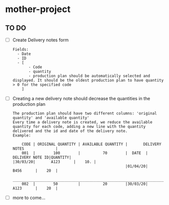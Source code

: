 # mother-project

## TO DO

- [ ] Create Delivery notes form

      Fields:
        - Date
        - ID
        - [
             - Code
             - quantity
             - production plan should be automatically selected and displayed. It should be the oldest production plan to have quantity > 0 for the specified code
          ]


- [ ] Creating a new delivery note should decrease the quantities in the production plan

      The production plan should have two different columns: 'original quantity' and 'available quantity'
      Every time a delivery note is created, we reduce the available quantity for each code, adding a new line with the quantity delivered and the id and date of the delivery note.
      Example:

          CODE | ORIGINAL QUANTITY | AVAILABLE QUANTITY |       DELIVERY NOTES              |
          001  |        100        |          70        |  DATE  | DELIVERY NOTE ID|QUANTITY|                                                                                         |30/03/20|       A123      |    10. |
                                                        |01/04/20|       B456      |    20  |
          ___________________________________________________________________________________
          002  |        50         |          20        |30/03/20|       A123      |    20  |

- [ ] more to come...
